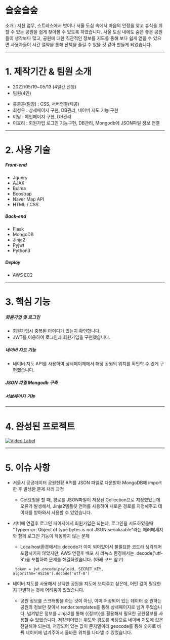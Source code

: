 # 슬숲슬숲
소개 : 지친 업무, 스트레스에서 벗어나 서울 도심 속에서 마음의 안정을 찾고 휴식을 취할 수 있는 공원을 쉽게 찾아볼 수 있도록 하였습니다. 서울 도심 내에도 숨은 좋은 공원들이 생각보다 많고, 공원에 대한 직관적인 정보를 지도를 통해 보다 쉽게 얻을 수 있으면 사용자들이 시간 절약을 통해 산책을 즐길 수 있을 것 같아 만들게 되었습니다.

------------

# 1. 제작기간 & 팀원 소개
- 2022/05/19~05/13 (4일간 진행)
- 팀원(4인)  
 * 홍종훈(팀장) : CSS, 서버연결(제공)
 * 최성우 :  상세페이지 구현, DB관리, 네이버 지도 기능 구현
 * 이담 :  메인페이지 구현, DB관리
 * 이효리 :  회원가입 로그인 기능구현, DB관리, Mongodb에 JSON파일 정보 연결

------------

# 2. 사용 기술

##### Front-end
* Jquery
* AJAX
* Bulma
* Boostrap
* Naver Map API
* HTML / CSS

##### Back-end
* Flask
* MongoDB
* Jinja2
* Pyjwt
* Python3

##### Deploy
* AWS EC2



------------

# 3. 핵심 기능

##### 회원가입 및 로그인
* 회원가입시 중복된 아이디가 있는지 확인합니다.
* JWT를 이용하여 로그인과 회원가입을 구현했습니다.


##### 네이버 지도 기능
* 네이버 지도 API를 사용하여 상세페이제에서 해당 공원의 위치를 확인학 수 있게 구현했습니다.

##### JSON 파일 Mongodb 구축


##### 서브페이지 기능



------------

# 4. 완성된 프로젝트
[![Video Label](https://i.ytimg.com/an_webp/shvw-figPT0/mqdefault_6s.webp?du=3000&sqp=COrp8pMG&rs=AOn4CLB2OVjq2NAKaX1iJ6u9v1OVGtT8lw)](https://www.youtube.com/watch?v=shvw-figPT0)

------------

# 5. 이슈 사항 

* 서울시 공공데이터 공원현황 API를 JSON 파일로 다운받아 MongoDB에 import한 후 발생한 문제 처리 과정
  *  Get요청을 할 때, 경로를 JSON파일이 저장된 Collection으로 지정했었는데 오류가 발생해서,  Jinja2템플릿 언어를 사용하여 새로운 경로를 지정해주고 데이터를 받아와서 사용할 수 있었습니다.

* 서버에 연결후 로그인 페이지에서 회원가입은 되는데, 로그인을 시도하였을때 "Typeerror: Object of type bytes is not JSON serializable"라는 에러메세지와 함께 로그인 기능이 작동하지 않는 문제
  * Localhost환경에서는 decode가 이미 되어있어서 불필요한 코드라 생각되어 포함시키지 않았지만, AWS 연결후 배포 시 리눅스 환경에서는 .decode('utf-8')을 포함하여 문제를 해결하였습니다. (아래 코드 참고)
  ```
   token = jwt.encode(payload, SECRET_KEY, algorithm='HS256').decode('utf-8')
  ```


* 네이버 지도를 사용해서 선택한 공원을 지도에 보여주고 싶은데, 어떤 값이 필요한지 판별하는 것에 어려움이 있었습니다.
  * 공원 정보를 스크래핑을 하는 것이 아닌, 이미 저장되어 있는 데이터 중 원하는 공원의 정보만 찾아서 render.templates를 통해 상세페이지로 넘겨 주었습니다. 넘겨받은 정보를 Jinja2를 통해 {{정보}}를 활용해서
필요한 공원정보를 사용할 수 있었습니다.
저장되어있는 위도와 경도를 바탕으로 네이버 지도에 값은 전달해야 되는데, 저장되어 있는 값이 문자열이라 geocode를 통해 숫자로 바꿔 네이버에 넘겨주어서 올바른 위치를 나타낼 수 있었습니다.
